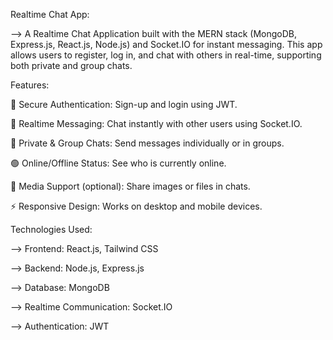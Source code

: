 Realtime Chat App:

--> A Realtime Chat Application built with the MERN stack (MongoDB, Express.js, React.js, Node.js) and Socket.IO for instant messaging. This app allows users to register, log in, and chat with others in real-time, supporting both private and group chats.

Features:

🔐 Secure Authentication: Sign-up and login using JWT.

💬 Realtime Messaging: Chat instantly with other users using Socket.IO.

👥 Private & Group Chats: Send messages individually or in groups.

🟢 Online/Offline Status: See who is currently online.

📁 Media Support (optional): Share images or files in chats.

⚡ Responsive Design: Works on desktop and mobile devices.

Technologies Used:

--> Frontend: React.js, Tailwind CSS

--> Backend: Node.js, Express.js

--> Database: MongoDB

--> Realtime Communication: Socket.IO

--> Authentication: JWT
